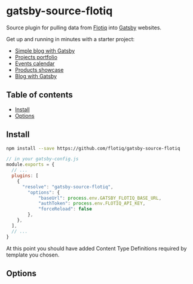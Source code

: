 # gatsby-source-flotiq

Source plugin for pulling data from [Flotiq](http://flotiq.com) into [Gatsby](https://www.gatsbyjs.org/) websites.

Get up and running in minutes with a starter project:
* [Simple blog with Gatsby](https://github.com/flotiq/gatsby-starter-blog)
* [Projects portfolio](https://github.com/flotiq/gatsby-starter-projects)
* [Events calendar](https://github.com/flotiq/gatsby-starter-event-calendar)
* [Products showcase](https://github.com/flotiq/gatsby-starter-products)
* [Blog with Gatsby](https://github.com/flotiq/flotiq-blog)

## Table of contents

- [Install](#install)
- [Options](#options)


## Install

```bash
npm install --save https://github.com/flotiq/gatsby-source-flotiq
```

```js
// in your gatsby-config.js
module.exports = {
  // ...
  plugins: [
    {
      "resolve": "gatsby-source-flotiq",		  
        "options": {
            "baseUrl": process.env.GATSBY_FLOTIQ_BASE_URL,
            "authToken": process.env.FLOTIQ_API_KEY,
            "forceReload": false
        },
    },
  ],
  // ...
}
```

At this point you should have added Content Type Definitions required by template you chosen.

## Options
